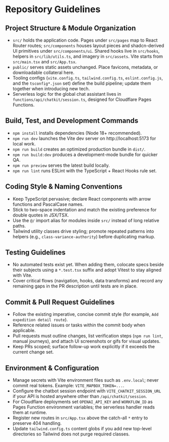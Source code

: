 # Repository Guidelines

## Project Structure & Module Organization
- `src/` holds the application code. Pages under `src/pages` map to React Router routes; `src/components` houses layout pieces and shadcn-derived UI primitives under `src/components/ui`. Shared hooks live in `src/hooks`, helpers in `src/lib/utils.ts`, and imagery in `src/assets`. Vite starts from `src/main.tsx` and `src/App.tsx`.
- `public/` serves static assets unchanged. Place favicons, metadata, or downloadable collateral here.
- Tooling configs (`vite.config.ts`, `tailwind.config.ts`, `eslint.config.js`, and the `tsconfig*.json` set) define the build pipeline; update them together when introducing new tech.
- Serverless logic for the global chat assistant lives in `functions/api/chatkit/session.ts`, designed for Cloudflare Pages Functions.

## Build, Test, and Development Commands
- `npm install` installs dependencies (Node 18+ recommended).
- `npm run dev` launches the Vite dev server on http://localhost:5173 for local work.
- `npm run build` creates an optimized production bundle in `dist/`.
- `npm run build:dev` produces a development-mode bundle for quicker QA.
- `npm run preview` serves the latest build locally.
- `npm run lint` runs ESLint with the TypeScript + React Hooks rule set.

## Coding Style & Naming Conventions
- Keep TypeScript pervasive; declare React components with arrow functions and PascalCase names.
- Stick to two-space indentation and match the existing preference for double quotes in JSX/TSX.
- Use the `@/` import alias for modules inside `src/` instead of long relative paths.
- Tailwind utility classes drive styling; promote repeated patterns into helpers (e.g., `class-variance-authority`) before duplicating markup.

## Testing Guidelines
- No automated tests exist yet. When adding them, colocate specs beside their subjects using a `*.test.tsx` suffix and adopt Vitest to stay aligned with Vite.
- Cover critical flows (navigation, hooks, data transforms) and record any remaining gaps in the PR description until tests are in place.

## Commit & Pull Request Guidelines
- Follow the existing imperative, concise commit style (for example, `Add expedition detail route`).
- Reference related issues or tasks within the commit body when applicable.
- Pull requests must outline changes, list verification steps (`npm run lint`, manual journeys), and attach UI screenshots or gifs for visual updates.
- Keep PRs scoped; surface follow-up work explicitly if it exceeds the current change set.

## Environment & Configuration
- Manage secrets with Vite environment files such as `.env.local`; never commit real tokens. Example: `VITE_MAPBOX_TOKEN=...`.
- Configure the chatbot session endpoint with `VITE_CHATKIT_SESSION_URL` if your API is hosted anywhere other than `/api/chatkit/session`.
- For Cloudflare deployments set `OPENAI_API_KEY` and `WORKFLOW_ID` as Pages Function environment variables; the serverless handler reads them at runtime.
- Register new routes in `src/App.tsx` above the catch-all `*` entry to preserve 404 handling.
- Update `tailwind.config.ts` content globs if you add new top-level directories so Tailwind does not purge required classes.
